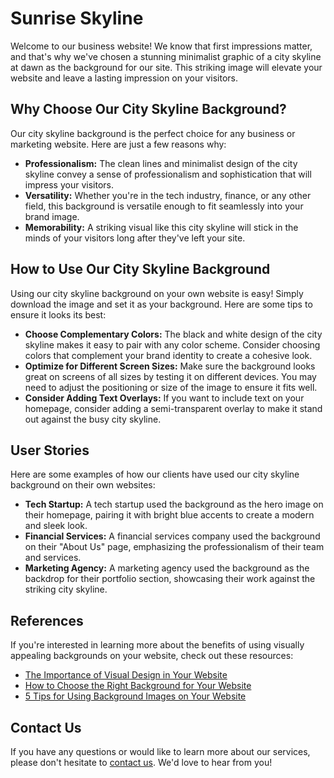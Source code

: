 <!--font:Creepster-->

# Sunrise Skyline

Welcome to our business website! We know that first impressions matter, and that's why we've chosen a stunning minimalist graphic of a city skyline at dawn as the background for our site. This striking image will elevate your website and leave a lasting impression on your visitors.

## Why Choose Our City Skyline Background?

Our city skyline background is the perfect choice for any business or marketing website. Here are just a few reasons why:

- **Professionalism:** The clean lines and minimalist design of the city skyline convey a sense of professionalism and sophistication that will impress your visitors.
- **Versatility:** Whether you're in the tech industry, finance, or any other field, this background is versatile enough to fit seamlessly into your brand image.
- **Memorability:** A striking visual like this city skyline will stick in the minds of your visitors long after they've left your site.

## How to Use Our City Skyline Background

Using our city skyline background on your own website is easy! Simply download the image and set it as your background. Here are some tips to ensure it looks its best:

- **Choose Complementary Colors:** The black and white design of the city skyline makes it easy to pair with any color scheme. Consider choosing colors that complement your brand identity to create a cohesive look.
- **Optimize for Different Screen Sizes:** Make sure the background looks great on screens of all sizes by testing it on different devices. You may need to adjust the positioning or size of the image to ensure it fits well.
- **Consider Adding Text Overlays:** If you want to include text on your homepage, consider adding a semi-transparent overlay to make it stand out against the busy city skyline.

## User Stories

Here are some examples of how our clients have used our city skyline background on their own websites:

- **Tech Startup:** A tech startup used the background as the hero image on their homepage, pairing it with bright blue accents to create a modern and sleek look.
- **Financial Services:** A financial services company used the background on their "About Us" page, emphasizing the professionalism of their team and services.
- **Marketing Agency:** A marketing agency used the background as the backdrop for their portfolio section, showcasing their work against the striking city skyline.

## References

If you're interested in learning more about the benefits of using visually appealing backgrounds on your website, check out these resources:

- [The Importance of Visual Design in Your Website](#)
- [How to Choose the Right Background for Your Website](#)
- [5 Tips for Using Background Images on Your Website](#)

## Contact Us

If you have any questions or would like to learn more about our services, please don't hesitate to [contact us](#). We'd love to hear from you!

<!--

Write me content for website with wallpaper which alt text is:

"A minimalist graphic of a city skyline at dawn for a business or marketing website"

The name/title of the page should not be 1:1 copy of the alt text but rather a real content of the website which is using this wallpaper.

- Use markdown format 
- Start with heading
- Heading should be short and concise
- The content should look like a real website 
- The website should not be about the wallpaper, wallpaper is just a related background
- Heading should be contain work "wallpaper" or "background"
- Include real sections like references, contact, user stories, etc. use things relevant to the page purpose.
- Feel free to use structure like headings, bullets, numbering, blockquotes, paragraphs, horizontal lines, etc.
- You can use formatting like bold or _italic_
- You can include UTF-8 emojis
- Links should be only #hash anchors (and you can refer to the document itself)
- Do not include images


---


# Sunrise City Skyline Wallpaper for Your Business Website

Welcome to our business website! We know how important it is to have a visually appealing website that captures the attention of your audience. That's why we've chosen this stunning minimalist graphic of a city skyline at dawn as the background wallpaper for our site.

## Why Choose Our Wallpaper?

Our sunrise city skyline wallpaper is the perfect choice for any business or marketing website. Here are just a few reasons why:

- **Professionalism:** The clean lines and minimalist design of the city skyline convey a sense of professionalism and sophistication that will impress your visitors.
- **Versatility:** Whether you're in the tech industry, finance, or any other field, this wallpaper is versatile enough to fit seamlessly into your brand image.
- **Memorability:** A striking visual like this city skyline will stick in the minds of your visitors long after they've left your site.

## How to Use Our Wallpaper

Using our sunrise city skyline wallpaper on your own website is easy! Simply download the image and set it as your background. Here are some tips to ensure it looks its best:

- **Choose Complementary Colors:** The black and white design of the city skyline makes it easy to pair with any color scheme. Consider choosing colors that complement your brand identity to create a cohesive look.
- **Optimize for Different Screen Sizes:** Make sure the wallpaper looks great on screens of all sizes by testing it on different devices. You may need to adjust the positioning or size of the image to ensure it fits well.
- **Consider Adding Text Overlays:** If you want to include text on your homepage, consider adding a semi-transparent overlay to make it stand out against the busy city skyline.

## User Stories

Here are some examples of how our clients have used our sunrise city skyline wallpaper on their own websites:

- **Tech Startup:** A tech startup used the wallpaper as the background for their homepage, pairing it with bright blue accents to create a modern and sleek look.
- **Financial Services:** A financial services company used the wallpaper on their "About Us" page, emphasizing the professionalism of their team and services.
- **Marketing Agency:** A marketing agency used the wallpaper as the background for their portfolio section, showcasing their work against the striking city skyline.

## References

If you're interested in learning more about the benefits of using visually appealing backgrounds on your website, check out these resources:

- [The Importance of Visual Design in Your Website](#)
- [How to Choose the Right Background for Your Website](#)
- [5 Tips for Using Background Images on Your Website](#)

## Contact Us

If you have any questions or would like to learn more about our services, please don't hesitate to [contact us](#). We'd love to hear from you!


---


Heading should not include word "wallpaper". The website should not be about the wallpaper itself, wallpaper is just a related background, rewrite whole content.


---


# Elevate Your Business Website with a Striking Sunrise City Skyline

Welcome to our business website! We know that first impressions matter, and that's why we've chosen a stunning minimalist graphic of a city skyline at dawn as the background for our site. This striking image will elevate your website and leave a lasting impression on your visitors.

## Why Choose Our City Skyline Background?

Our city skyline background is the perfect choice for any business or marketing website. Here are just a few reasons why:

- **Professionalism:** The clean lines and minimalist design of the city skyline convey a sense of professionalism and sophistication that will impress your visitors.
- **Versatility:** Whether you're in the tech industry, finance, or any other field, this background is versatile enough to fit seamlessly into your brand image.
- **Memorability:** A striking visual like this city skyline will stick in the minds of your visitors long after they've left your site.

## How to Use Our City Skyline Background

Using our city skyline background on your own website is easy! Simply download the image and set it as your background. Here are some tips to ensure it looks its best:

- **Choose Complementary Colors:** The black and white design of the city skyline makes it easy to pair with any color scheme. Consider choosing colors that complement your brand identity to create a cohesive look.
- **Optimize for Different Screen Sizes:** Make sure the background looks great on screens of all sizes by testing it on different devices. You may need to adjust the positioning or size of the image to ensure it fits well.
- **Consider Adding Text Overlays:** If you want to include text on your homepage, consider adding a semi-transparent overlay to make it stand out against the busy city skyline.

## User Stories

Here are some examples of how our clients have used our city skyline background on their own websites:

- **Tech Startup:** A tech startup used the background as the hero image on their homepage, pairing it with bright blue accents to create a modern and sleek look.
- **Financial Services:** A financial services company used the background on their "About Us" page, emphasizing the professionalism of their team and services.
- **Marketing Agency:** A marketing agency used the background as the backdrop for their portfolio section, showcasing their work against the striking city skyline.

## References

If you're interested in learning more about the benefits of using visually appealing backgrounds on your website, check out these resources:

- [The Importance of Visual Design in Your Website](#)
- [How to Choose the Right Background for Your Website](#)
- [5 Tips for Using Background Images on Your Website](#)

## Contact Us

If you have any questions or would like to learn more about our services, please don't hesitate to [contact us](#). We'd love to hear from you!

-->
